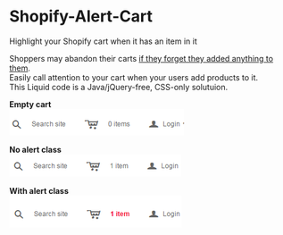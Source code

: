 # Shopify-Alert-Cart
Highlight your Shopify cart when it has an item in it

Shoppers may abandon their carts <a href="https://www.shopify.com/blog/51360261-4-checkout-conversion-killers-that-drive-your-buyers-away">if they forget they added anything to them</a>.<br />
Easily call attention to your cart when your users add products to it.<br />
This Liquid code is a Java/jQuery-free, CSS-only solutuion.

<strong>Empty cart</strong><br />
![Screenshot1](alertcart1.png)

<strong>No alert class</strong><br />
![Screenshot2](alertcart3.png)

<strong>With alert class</strong><br />
![Screenshot3](alertcart2.png)
